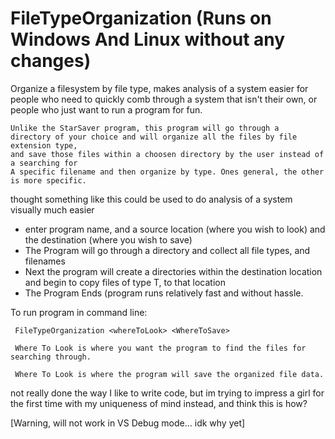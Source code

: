 # FileTypeOrganization (Runs on Windows And Linux without any changes)
Organize a filesystem by file type, makes analysis of a system easier for people who need to quickly comb through a system that isn't their own, or people who just want to run a program for fun. 

    Unlike the StarSaver program, this program will go through a 
    directory of your choice and will organize all the files by file extension type,
    and save those files within a choosen directory by the user instead of a searching for
    A specific filename and then organize by type. Ones general, the other is more specific. 

thought something like this could be used to do analysis of a system visually much easier

- enter program name, and a source location (where you wish to look) and the destination (where you wish to save)
- The Program will go through a directory and collect all file types, and filenames
- Next the program will create a directories within the destination location and begin to copy files of type T, to that location
- The Program Ends (program runs relatively fast and without hassle. 

To run program in command line: 

     FileTypeOrganization <whereToLook> <WhereToSave>
    
     Where To Look is where you want the program to find the files for searching through.
     
     Where To Look is where the program will save the organized file data. 


not really done the way I like to write code, but im trying to impress a girl for the first time with my uniqueness of mind instead, and think this is how?


[Warning, will not work in VS Debug mode... idk why yet]
